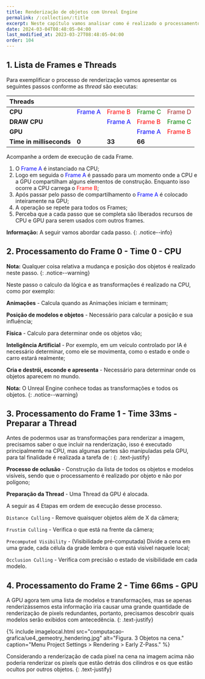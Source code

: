 ```yaml
---
title: Renderização de objetos com Unreal Engine
permalink: /:collection/:title
excerpt: Neste capítulo vamos analisar como é realizado o processamento de imagens pela CPU e GPU pelo Unreal Engine.
date: 2024-03-04T08:48:05-04:00
last_modified_at: 2023-03-27T08:48:05-04:00
order: 104
---
```


## 1. Lista de Frames e Threads

Para exemplificar o processo de renderização vamos apresentar os seguintes passos conforme as _thread_ são executas:

| Threads      |                                         |                                         |                                           |                                           |
| :----------- | :-------------------------------------- | :-------------------------------------- | :---------------------------------------- | :---------------------------------------- |
| **CPU**      | <span style="color:blue">Frame A</span> | <span style="color:red">Frame B</span>  | <span style="color:green">Frame C </span> | <span style="color:brown">Frame D</span>  |
| **DRAW CPU** |                                         | <span style="color:blue">Frame A</span> | <span style="color:red">Frame B</span>    | <span style="color:green">Frame C </span> |
| **GPU**      |                                         |                                         | <span style="color:blue">Frame A</span>   | <span style="color:red"> Frame B</span>   |
| **Time in milliseconds**     | **0**                                   | **33**                                  | **66**                                    |                                           |

Acompanhe a ordem de execução de cada Frame.

1. O <span style="color:blue">Frame A</span> é instanciado na CPU;
1. Logo em seguida o <span style="color:blue">Frame A</span> é passado para um momento onde a CPU e a GPU compartilham alguns elementos de construção. Enquanto isso ocorre a CPU carrega o <span style="color:red">Frame B</span>;
1. Após passar pelo passo de compartilhamento o <span style="color:blue">Frame A</span> é colocado inteiramente na GPU;
1. A operação se repete para todos os Frames;
1. Perceba que a cada passo que se completa são liberados recursos de CPU e GPU para serem usados com outros frames.

**Informação:** A seguir vamos abordar cada passo.
{: .notice--info}

## 2. Processamento do Frame 0 - Time 0 - CPU

**Nota:** Qualquer coisa relativa a mudança e posição dos objetos é realizado neste passo.
{: .notice--warning}

Neste passo o calculo da lógica e as transformações é realizado na CPU, como por exemplo:

**Animações** - Calcula quando as Animações iniciam e terminam;

**Posição de modelos e objetos** - Necessário para calcular a posição e sua influência;

**Física** - Calculo para determinar onde os objetos vão;

**Inteligência Artificial** - Por exemplo, em um veículo controlado por IA é necessário determinar, como ele se movimenta,  como o estado e onde o carro estará realmente;

**Cria e destrói, esconde e apresenta** - Necessário para determinar onde os objetos aparecem no mundo.

**Nota:** O Unreal Engine conhece todas as transformações e todos os objetos.
{: .notice--warning}

## 3. Processamento do Frame 1 - Time 33ms - Preparar a Thread

Antes de podermos usar as transformações para renderizar a imagem, precisamos saber o que incluir na renderização, isso é executado principalmente na CPU, mas algumas partes são manipuladas pela GPU, para tal finalidade é realizada a tarefa de :
{: .text-justify}

**Processo de oclusão** - Construção da lista de todos os objetos e modelos visíveis, sendo que o processamento é realizado por objeto e não por polígono;

**Preparação da Thread** - Uma Thread da GPU é alocada.

A seguir as 4 Etapas em ordem de execução desse processo.

`Distance Culling` - Remove quaisquer objetos além de X da câmera;

`Frustim Culling` - Verifica o que está na frente da câmera;

`Precomputed Visibility` - (Visibilidade pré-computada) Divide a cena em uma grade, cada célula da grade lembra o que está visível naquele local;

`Occlusion Culling` - Verifica com precisão o estado de visibilidade em cada modelo.

## 4. Processamento do Frame 2 - Time 66ms - GPU

A GPU agora tem uma lista de modelos e transformações, mas se apenas renderizássemos esta informação iria causar uma grande quantidade de renderização de pixels redundantes, portanto, precisamos descobrir quais modelos serão exibidos com antecedência.
{: .text-justify}

{% include imagelocal.html
    src="computacao-grafica/ue4_gemeotry_hendering.jpg"
    alt="Figura. 3 Objetos na cena."
    caption="Menu Project Settings > Rendering > Early Z-Pass."
%}

Considerando a renderização de cada pixel na cena na imagem acima não poderia renderizar os pixels que estão detrás dos cilindros e os que estão ocultos por outros objetos.
{: .text-justify}
